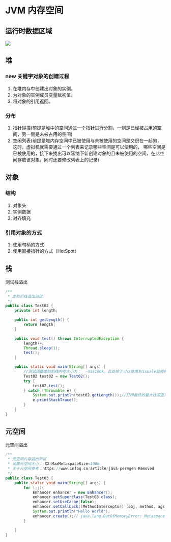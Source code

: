 # JVM 内存空间



## 运行时数据区域

![](https://raw.githubusercontent.com/dddygin/image-storage/main/blog/image/java/JVM/shengsiyuan/memory.png)

## 堆

### new 关键字对象的创建过程

1. 在堆内存中创建出对象的实例。
2. 为对象的实例成员变量赋初值。
3. 将对象的引用返回。

### 分布

1. 指针碰撞(前提是堆中的空间通过一个指针进行分割，一侧是已经被占用的空间，另一侧是未被占用的空间)
2. 空闲列表(前提是堆内存空间中已被使用与未被使用的空间是交织在一起的，这时，虚拟机就需要通过一个列表来记录哪些空间是可以使用的， 哪些空间是已被使用的，接下来找出可以容纳下新创建对象的且未被使用的空间，在此空间存放该对象，同时还要修改列表上的记录)

## 对象

### 结构

1. 对象头
2. 实例数据
3. 对齐填充

### 引用对象的方式

1. 使用句柄的方式
2. 使用直接指针的方式（HotSpot）

## 栈

测试栈溢出

```java
/**
 * 虚拟机栈溢出测试
 */
public class Test02 {
    private int length;

    public int getLength() {
        return length;
    }

    public void test() throws InterruptedException {
        length++;
        Thread.sleep(1);
        test();
    }

    public static void main(String[] args) {
        //测试调整虚拟机栈内存大小为：  -Xss160k，此处除了可以使用JVisuale监控程序运行状况外还可以使用jconsole
        Test02 test02 = new Test02();
        try {
            test02.test();
        } catch (Throwable e) {
            System.out.println(test02.getLength());//打印最终的最大栈深度为：2587
            e.printStackTrace();
        }
    }
}
```

## 元空间

元空间溢出

```java
/**
 * 元空间内存溢出测试
 * 设置元空间大小：-XX:MaxMetaspaceSize=100m
 * 关于元空间参考：https://www.infoq.cn/article/java-permgen-Removed
 */
public class Test03 {
    public static void main(String[] args) {
        for (;;){
            Enhancer enhancer = new Enhancer();
            enhancer.setSuperclass(Test03.class);
            enhancer.setUseCache(false);
            enhancer.setCallback((MethodInterceptor) (obj, method, ags, proxy) -> proxy.invokeSuper(obj, ags));
            System.out.println("Hello World");
            enhancer.create();// java.lang.OutOfMemoryError: Metaspace
        }

    }
}

```